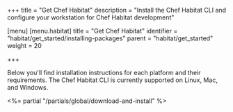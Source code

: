 +++
title = "Get Chef Habitat"
description = "Install the Chef Habitat CLI and configure your workstation for Chef Habitat development"

[menu]
  [menu.habitat]
    title = "Get Chef Habitat"
    identifier = "habitat/get_started/installing-packages"
    parent = "habitat/get_started"
    weight = 20

+++

Below you'll find installation instructions for each platform and their requirements. The Chef Habitat CLI is currently supported on Linux, Mac, and Windows.

<section class="download mt-2">
<%= partial "/partials/global/download-and-install" %>
</section>
